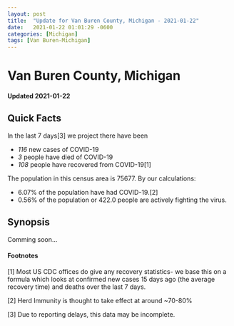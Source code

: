 ```yaml
---
layout: post
title:  "Update for Van Buren County, Michigan - 2021-01-22"
date:   2021-01-22 01:01:29 -0600
categories: [Michigan]
tags: [Van Buren-Michigan]
---
```


# Van Buren County, Michigan
#### Updated 2021-01-22

## Quick Facts

In the last 7 days[3] we project there have been
- *116* new cases of COVID-19
- *3* people have died of COVID-19
- *108* people have recovered from COVID-19[1]

The population in this census area is 75677. By our calculations:
- 6.07% of the population have had COVID-19.[2]
- 0.56% of the population or 422.0 people are actively fighting the virus.

## Synopsis

Comming soon...


#### Footnotes

[1] Most US CDC offices do give any recovery statistics- we base this on a formula which looks at confirmed new cases
15 days ago (the average recovery time) and deaths over the last 7 days.

[2] Herd Immunity is thought to take effect at around ~70-80%

[3] Due to reporting delays, this data may be incomplete.
 
    
